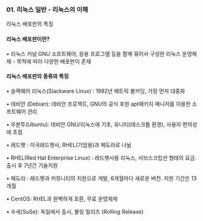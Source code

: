 ### 01. 리눅스 일반 - 리눅스의 이해

리눅스 배포판의 특징
#### 리눅스 배포판이란?
• 리눅스 커널 GNU 소프트웨어, 응용 프로그램 등을 함께 묶어서 구성한 리눅스 운영체제 - 목적에 따라 다양한 배포판이 존재
#### 리눅스 배포판의 종류와 특징
• 슬랙웨어 리눅스(Slackware Linux) : 1992년 패트릭 볼커딩, 가장 먼저 대중화  
  
• 데비안 (Debian): 데비안 프로젝트, GNU의 공식 후원 apt패키지 매니저를 이용한 소프트웨어 관리  
  
• 우분투(Ubuntu): 데비안 GNU/리눅스에 기초, 유니티(데스크톱 환경), 사용자 편의성에 초점  
  
• 레드햇 : 미국레드햇사, RHEL(기업용)과 페도라로 나뉨  
  
• RHEL(Red Hat Enterprise Linux) : 레드햇사용 리눅스, 서브스크립션 형태의 요금. 출시 후 7년간 기술지원  
  
• 페도라 : 래드햇과 커뮤니티의 지원으로 개발, 6개월마다 새로운 버전. 지원 기간은 13개월  
  
• CentOS: RHEL과 완벽하게 호환, 무료 운영체제  
  
• 수세(SuSe): 독일에서 출시, 볼링 릴리즈 (Rolling Release)  
  
